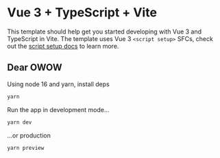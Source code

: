 # Vue 3 + TypeScript + Vite

This template should help get you started developing with Vue 3 and TypeScript in Vite. The template uses Vue 3 `<script setup>` SFCs, check out the [script setup docs](https://v3.vuejs.org/api/sfc-script-setup.html#sfc-script-setup) to learn more.

## Dear OWOW

Using node 16 and yarn, install deps

```bash
yarn
```

Run the app in development mode...

```bash
yarn dev
```

...or production

```bash
yarn preview
```

